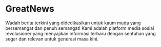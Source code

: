 # GreatNews
Wadah berita terkini yang didedikasikan untuk kaum muda yang bersemangat dan penuh semangat! Kami adalah platform media sosial revolusioner yang menyajikan informasi terbaru dengan sentuhan yang segar dan relevan untuk generasi masa kini.
